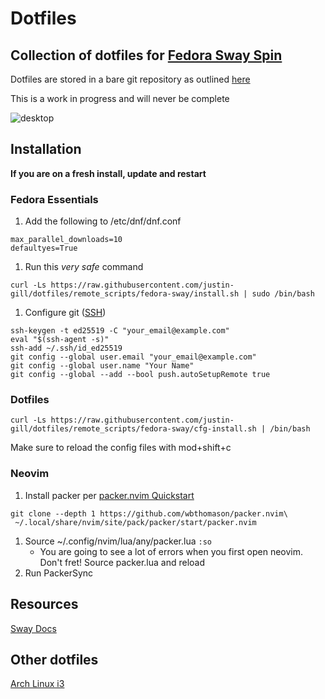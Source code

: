 # Dotfiles
Collection of dotfiles for [Fedora Sway Spin](https://fedoraproject.org/spins/sway/)
--- 
Dotfiles are stored in a bare git repository as outlined [here](https://www.atlassian.com/git/tutorials/dotfiles)

This is a work in progress and will never be complete

![desktop](https://github.com/justin-gill/dotfiles/assets/47087703/c48ceeab-78f5-43d5-a6de-bf18ff0f130b)

## Installation

__If you are on a fresh install, update and restart__

### Fedora Essentials
1. Add the following to /etc/dnf/dnf.conf
```
max_parallel_downloads=10
defaultyes=True
```
1. Run this _very safe_ command
```
curl -Ls https://raw.githubusercontent.com/justin-gill/dotfiles/remote_scripts/fedora-sway/install.sh | sudo /bin/bash
```
1. Configure git ([SSH](https://docs.github.com/en/authentication/connecting-to-github-with-ssh/generating-a-new-ssh-key-and-adding-it-to-the-ssh-agent))
```
ssh-keygen -t ed25519 -C "your_email@example.com"
eval "$(ssh-agent -s)"
ssh-add ~/.ssh/id_ed25519
git config --global user.email "your_email@example.com"
git config --global user.name "Your Name"
git config --global --add --bool push.autoSetupRemote true
```

### Dotfiles
```
curl -Ls https://raw.githubusercontent.com/justin-gill/dotfiles/remote_scripts/fedora-sway/cfg-install.sh | /bin/bash
```
Make sure to reload the config files with mod+shift+c

### Neovim
1. Install packer per [packer.nvim Quickstart](https://github.com/wbthomason/packer.nvim#quickstart)
```
git clone --depth 1 https://github.com/wbthomason/packer.nvim\
 ~/.local/share/nvim/site/pack/packer/start/packer.nvim
```
1. Source ~/.config/nvim/lua/any/packer.lua `:so`
    * You are going to see a lot of errors when you first open neovim. Don't fret! Source packer.lua and reload
1. Run PackerSync

## Resources
[Sway Docs](https://github.com/swaywm/sway/wiki)

## Other dotfiles
[Arch Linux i3](https://github.com/justin-gill/dotfiles/tree/arch-i3)

